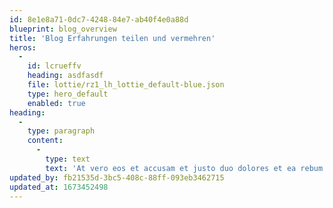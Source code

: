 ```yaml
---
id: 8e1e8a71-0dc7-4248-84e7-ab40f4e0a88d
blueprint: blog_overview
title: 'Blog Erfahrungen teilen und vermehren'
heros:
  -
    id: lcrueffv
    heading: asdfasdf
    file: lottie/rz1_lh_lottie_default-blue.json
    type: hero_default
    enabled: true
heading:
  -
    type: paragraph
    content:
      -
        type: text
        text: 'At vero eos et accusam et justo duo dolores et ea rebum. Stet clita kasd gubergren, no sea takimata sanctus.'
updated_by: fb21535d-3bc5-408c-88ff-093eb3462715
updated_at: 1673452498
---
```

